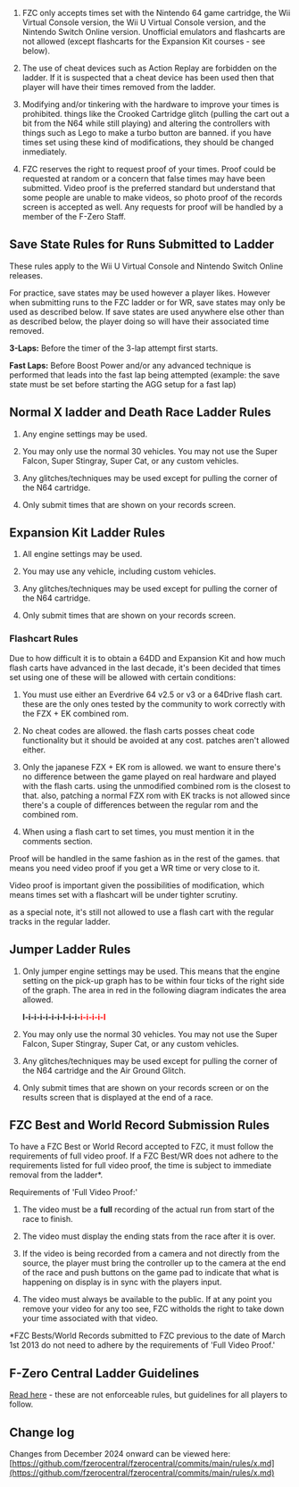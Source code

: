 1. FZC only accepts times set with the Nintendo 64 game cartridge, the Wii Virtual Console version, the Wii U Virtual Console version, and the Nintendo Switch Online version. Unofficial emulators and flashcarts are not allowed (except flashcarts for the Expansion Kit courses - see below).

1. The use of cheat devices such as Action Replay are forbidden on the ladder. If it is suspected that a cheat device has been used then that player will have their times removed from the ladder.

1. Modifying and/or tinkering with the hardware to improve your times is prohibited. things like the Crooked Cartridge glitch (pulling the cart out a bit from the N64 while still playing) and altering the controllers with things such as Lego to make a turbo button are banned. if you have times set using these kind of modifications, they should be changed inmediately.

1. FZC reserves the right to request proof of your times. Proof could be requested at random or a concern that false times may have been submitted. Video proof is the preferred standard but understand that some people are unable to make videos, so photo proof of the records screen is accepted as well. Any requests for proof will be handled by a member of the F-Zero Staff.


## Save State Rules for Runs Submitted to Ladder

These rules apply to the Wii U Virtual Console and Nintendo Switch Online releases.

For practice, save states may be used however a player likes. However when submitting runs to the FZC ladder or for WR, save states may only be used as described below. If save states are used anywhere else other than as described below, the player doing so will have their associated time removed.

**3-Laps:** Before the timer of the 3-lap attempt first starts.

**Fast Laps:** Before Boost Power and/or any advanced technique is performed that leads into the fast lap being attempted (example: the save state must be set before starting the AGG setup for a fast lap)


## Normal X ladder and Death Race Ladder Rules

1. Any engine settings may be used.

1. You may only use the normal 30 vehicles. You may not use the Super Falcon, Super Stingray, Super Cat, or any custom vehicles.

1. Any glitches/techniques may be used except for pulling the corner of the N64 cartridge.

1. Only submit times that are shown on your records screen.


## Expansion Kit Ladder Rules

1. All engine settings may be used.

1. You may use any vehicle, including custom vehicles.

1. Any glitches/techniques may be used except for pulling the corner of the N64 cartridge.

1. Only submit times that are shown on your records screen.

### Flashcart Rules

Due to how difficult it is to obtain a 64DD and Expansion Kit and how much flash carts have advanced in the last decade, it's been decided that times set using one of these will be allowed with certain conditions:

1. You must use either an Everdrive 64 v2.5 or v3 or a 64Drive flash cart. these are the only ones tested by the community to work correctly with the FZX + EK combined rom.

1. No cheat codes are allowed. the flash carts posses cheat code functionality but it should be avoided at any cost. patches aren't allowed either.

1. Only the japanese FZX + EK rom is allowed. we want to ensure there's no difference between the game played on real hardware and played with the flash carts. using the unmodified combined rom is the closest to that. also, patching a normal FZX rom with EK tracks is not allowed since there's a couple of differences between the regular rom and the combined rom.

1. When using a flash cart to set times, you must mention it in the comments section.

Proof will be handled in the same fashion as in the rest of the games. that means you need video proof if you get a WR time or very close to it.

Video proof is important given the possibilities of modification, which means times set with a flashcart will be under tighter scrutiny.

as a special note, it's still not allowed to use a flash cart with the regular tracks in the regular ladder.


## Jumper Ladder Rules

1. Only jumper engine settings may be used. This means that the engine setting on the pick-up graph has to be within four ticks of the right side of the graph. The area in red in the following diagram indicates the area allowed.

    **I-i-i-i-i-i-i-I-i-i-<span style=color:rgb(255,0,0)>i-i-i-i-I</span>**

1. You may only use the normal 30 vehicles. You may not use the Super Falcon, Super Stingray, Super Cat, or any custom vehicles.

1. Any glitches/techniques may be used except for pulling the corner of the N64 cartridge and the Air Ground Glitch.

1. Only submit times that are shown on your records screen or on the results screen that is displayed at the end of a race.


## FZC Best and World Record Submission Rules

To have a FZC Best or World Record accepted to FZC, it must follow the requirements of full video proof. If a FZC Best/WR does not adhere to the requirements listed for full video proof, the time is subject to immediate removal from the ladder\*.

Requirements of 'Full Video Proof:'

1. The video must be a **full** recording of the actual run from start of the race to finish.

1. The video must display the ending stats from the race after it is over.

1. If the video is being recorded from a camera and not directly from the source, the player must bring the controller up to the camera at the end of the race and push buttons on the game pad to indicate that what is happening on display is in sync with the players input.

1. The video must always be available to the public. If at any point you remove your video for any too see, FZC witholds the right to take down your time associated with that video.

\*FZC Bests/World Records submitted to FZC previous to the date of March 1st 2013 do not need to adhere by the requirements of 'Full Video Proof.'


## F-Zero Central Ladder Guidelines

[Read here](/guidelines.php) - these are not enforceable rules, but guidelines for all players to follow.


## Change log

Changes from December 2024 onward can be viewed here: [https://github.com/fzerocentral/fzerocentral/commits/main/rules/x.md](https://github.com/fzerocentral/fzerocentral/commits/main/rules/x.md)
